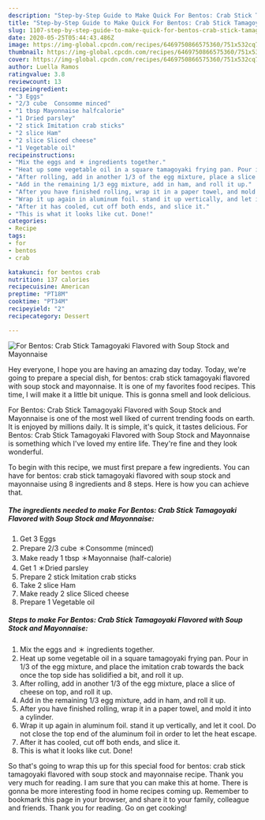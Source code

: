 ```yaml
---
description: "Step-by-Step Guide to Make Quick For Bentos: Crab Stick Tamagoyaki Flavored with Soup Stock and Mayonnaise"
title: "Step-by-Step Guide to Make Quick For Bentos: Crab Stick Tamagoyaki Flavored with Soup Stock and Mayonnaise"
slug: 1107-step-by-step-guide-to-make-quick-for-bentos-crab-stick-tamagoyaki-flavored-with-soup-stock-and-mayonnaise
date: 2020-05-25T05:44:43.486Z
image: https://img-global.cpcdn.com/recipes/6469750866575360/751x532cq70/for-bentos-crab-stick-tamagoyaki-flavored-with-soup-stock-and-mayonnaise-recipe-main-photo.jpg
thumbnail: https://img-global.cpcdn.com/recipes/6469750866575360/751x532cq70/for-bentos-crab-stick-tamagoyaki-flavored-with-soup-stock-and-mayonnaise-recipe-main-photo.jpg
cover: https://img-global.cpcdn.com/recipes/6469750866575360/751x532cq70/for-bentos-crab-stick-tamagoyaki-flavored-with-soup-stock-and-mayonnaise-recipe-main-photo.jpg
author: Luella Ramos
ratingvalue: 3.8
reviewcount: 13
recipeingredient:
- "3 Eggs"
- "2/3 cube  Consomme minced"
- "1 tbsp Mayonnaise halfcalorie"
- "1 Dried parsley"
- "2 stick Imitation crab sticks"
- "2 slice Ham"
- "2 slice Sliced cheese"
- "1 Vegetable oil"
recipeinstructions:
- "Mix the eggs and ＊ ingredients together."
- "Heat up some vegetable oil in a square tamagoyaki frying pan. Pour in 1/3 of the egg mixture, and place the imitation crab towards the back once the top side has solidified a bit, and roll it up."
- "After rolling, add in another 1/3 of the egg mixture, place a slice of cheese on top, and roll it up."
- "Add in the remaining 1/3 egg mixture, add in ham, and roll it up."
- "After you have finished rolling, wrap it in a paper towel, and mold it into a cylinder."
- "Wrap it up again in aluminum foil. stand it up vertically, and let it cool. Do not close the top end of the aluminum foil in order to let the heat escape."
- "After it has cooled, cut off both ends, and slice it."
- "This is what it looks like cut. Done!"
categories:
- Recipe
tags:
- for
- bentos
- crab

katakunci: for bentos crab 
nutrition: 137 calories
recipecuisine: American
preptime: "PT18M"
cooktime: "PT34M"
recipeyield: "2"
recipecategory: Dessert

---
```



![For Bentos: Crab Stick Tamagoyaki Flavored with Soup Stock and Mayonnaise](https://img-global.cpcdn.com/recipes/6469750866575360/751x532cq70/for-bentos-crab-stick-tamagoyaki-flavored-with-soup-stock-and-mayonnaise-recipe-main-photo.jpg)

Hey everyone, I hope you are having an amazing day today. Today, we're going to prepare a special dish, for bentos: crab stick tamagoyaki flavored with soup stock and mayonnaise. It is one of my favorites food recipes. This time, I will make it a little bit unique. This is gonna smell and look delicious.



For Bentos: Crab Stick Tamagoyaki Flavored with Soup Stock and Mayonnaise is one of the most well liked of current trending foods on earth. It is enjoyed by millions daily. It is simple, it's quick, it tastes delicious. For Bentos: Crab Stick Tamagoyaki Flavored with Soup Stock and Mayonnaise is something which I've loved my entire life. They're fine and they look wonderful.


To begin with this recipe, we must first prepare a few ingredients. You can have for bentos: crab stick tamagoyaki flavored with soup stock and mayonnaise using 8 ingredients and 8 steps. Here is how you can achieve that.

<!--inarticleads1-->

##### The ingredients needed to make For Bentos: Crab Stick Tamagoyaki Flavored with Soup Stock and Mayonnaise:

1. Get 3 Eggs
1. Prepare 2/3 cube  ＊Consomme (minced)
1. Make ready 1 tbsp ＊Mayonnaise (half-calorie)
1. Get 1 ＊Dried parsley
1. Prepare 2 stick Imitation crab sticks
1. Take 2 slice Ham
1. Make ready 2 slice Sliced cheese
1. Prepare 1 Vegetable oil




<!--inarticleads2-->

##### Steps to make For Bentos: Crab Stick Tamagoyaki Flavored with Soup Stock and Mayonnaise:

1. Mix the eggs and ＊ ingredients together.
1. Heat up some vegetable oil in a square tamagoyaki frying pan. Pour in 1/3 of the egg mixture, and place the imitation crab towards the back once the top side has solidified a bit, and roll it up.
1. After rolling, add in another 1/3 of the egg mixture, place a slice of cheese on top, and roll it up.
1. Add in the remaining 1/3 egg mixture, add in ham, and roll it up.
1. After you have finished rolling, wrap it in a paper towel, and mold it into a cylinder.
1. Wrap it up again in aluminum foil. stand it up vertically, and let it cool. Do not close the top end of the aluminum foil in order to let the heat escape.
1. After it has cooled, cut off both ends, and slice it.
1. This is what it looks like cut. Done!




So that's going to wrap this up for this special food for bentos: crab stick tamagoyaki flavored with soup stock and mayonnaise recipe. Thank you very much for reading. I am sure that you can make this at home. There is gonna be more interesting food in home recipes coming up. Remember to bookmark this page in your browser, and share it to your family, colleague and friends. Thank you for reading. Go on get cooking!
